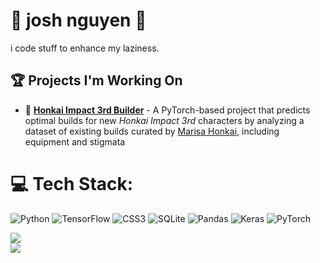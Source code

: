 # 🌵 josh nguyen 🌵
i code stuff to enhance my laziness.

## 🏆 Projects I'm Working On
- 🔧 [**Honkai Impact 3rd Builder**](https://github.com/poibear/HI3-Builder) - A PyTorch-based project that predicts optimal builds for new *Honkai Impact 3rd* characters by analyzing a dataset of existing builds curated by [Marisa Honkai](https://www.hoyolab.com/accountCenter/postList?id=1021101), including equipment and stigmata

# 💻 Tech Stack:
![Python](https://img.shields.io/badge/python-3670A0?style=for-the-badge&logo=python&logoColor=ffdd54)
![TensorFlow](https://img.shields.io/badge/TensorFlow-%23FF6F00.svg?style=for-the-badge&logo=TensorFlow&logoColor=white)
![CSS3](https://img.shields.io/badge/css3-%231572B6.svg?style=for-the-badge&logo=css3&logoColor=white)
![SQLite](https://img.shields.io/badge/sqlite-%2307405e.svg?style=for-the-badge&logo=sqlite&logoColor=white)
![Pandas](https://img.shields.io/badge/pandas-%23150458.svg?style=for-the-badge&logo=pandas&logoColor=white)
![Keras](https://img.shields.io/badge/Keras-%23D00000.svg?style=for-the-badge&logo=Keras&logoColor=white)
![PyTorch](https://img.shields.io/badge/PyTorch-%23EE4C2C.svg?style=for-the-badge&logo=PyTorch&logoColor=white)

![](https://github-readme-streak-stats.herokuapp.com/?user=poibear&theme=tokyonight&hide_border=true)<br/>
![](https://github-readme-stats.vercel.app/api/top-langs/?username=poibear&theme=tokyonight&hide_border=true&include_all_commits=false&count_private=false&layout=compact)
